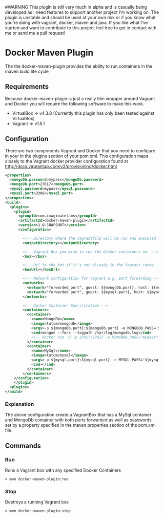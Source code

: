 #WARNING
This plugin is still very much in alpha and is casually being developed as I need features to support another project I'm working on. The plugin is unstable and should be used at your own risk or if you know what you're doing with vagrant, docker, maven and java. If you like what I've started and want to contribute to this project feel free to get in contact with me or send me a pull request!

# Docker Maven Plugin
The the docker-maven-plugin provides the ability to run containers in the maven build life cycle

## Requirements
Because docker-maven-plugin is just a really thin wrapper around Vagrant and Docker you will require the following software to make this work.

* VirtualBox => v4.3.8 (Currently this plugin has only been tested against VirtualBox)
* Vagrant    => v1.5.1

## Configuration
There are two components Vagrant and Docker that you need to configure in your in the plugins section of your pom.xml.
This configuration maps closely to the Vagrant docker provider configuration found at http://docs.vagrantup.com/v2/provisioning/docker.html

```xml
<properties>
  <mongoDb.password>mypass</mongoDb.password>
  <mongoDb.port>27017</mongoDb.port>
  <mysql.password>mypass</mysql.password>
  <mysql.port>3306</mysql.port>
</properties>
<build>
  <plugins>
    <plugin>
      <groupId>com.imaginatelabs</groupId>
      <artifactId>docker-maven-plugin</artifactId>
      <version>1.0-SNAPSHOT</version>
      <configuration>

        <!-- Directory where the Vagrantfile will be run and executed from -->
        <outputDirectory></outputDirectory>

        <!-- Vagrant Box you wish to run the Docker containers on. -->
        <box></box>

        <!-- Url to the box if it's not already in the Vagrant cache. -->
        <boxUrl></boxUrl>

        <!-- Network configuration for Vagrant e.g. port forwarding -->
        <networks>
          <network>"forwarded_port", guest: ${mongoDb.port}, host: ${mongoDb.port}</network>
          <network>"forwarded_port", guest: ${mysql.port}, host: ${mysql.port}</network>
        </networks>

        <!-- Docker Container Specification -->
        <containers>
          <container>
            <name>MongoDb</name>
            <image>tutum/mongodb</image>
            <args>-p ${mongoDb.port}:${mongoDb.port} -e MONGODB_PASS='${mongoDb.password}'</args>
            <cmd>mongod --fork --logpath /var/log/mongodb.log</cmd>
            <!-- docker run -d -p 27017:27017 -e MONGODB_PASS="mypass" -i -t tutum/mongodb /bin/bash -->
          </container>
          <container>
            <name>MySql</name>
            <image>tutum/mysql</image>
            <args>-p ${mysql.port}:${mysql.port} -e MYSQL_PASS='${mysql.password}'</args>
            <cmd></cmd>
          </container>
        </containers>
    </configuration>
    </plugin>
  <plugins>
</build>
```
### Explanation
The above configuration create a VagrantBox that has a MySql container and MongoDb container with both ports forwarded
as well as passwords set by a property specified in the maven properties section of the pom.xml file.

## Commands
### Run
Runs a Vagrant box with any specified Docker Containers
```
> mvn docker-maven-plugin:run
```

### Stop
Destroys a running Vagrant box
 ```
 > mvn docker-maven-plugin:stop
 ```

